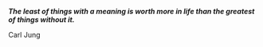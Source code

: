 _**The least of things with a meaning is worth more in life than the greatest of things without it.**_

Carl Jung